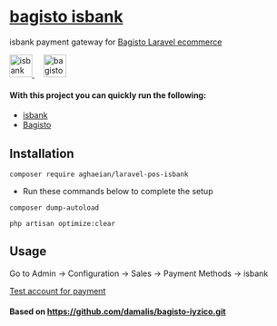 # [bagisto isbank](https://github.com/Aghaeian/laravel-pos-isbank)

isbank payment gateway for [Bagisto Laravel ecommerce](https://bagisto.com/)

<p align="left"> <a href="https://www.isbank.com.tr/" target="_blank" rel="noreferrer"> <img src="#" alt="isbank" height="40" width="40"/> </a>&nbsp;&nbsp;&nbsp; <a href="https://bagisto.com/" target="_blank" rel="noreferrer"> <img src="https://avatars.githubusercontent.com/u/43133047?s=200&v=4" alt="bagisto laravel ecommerce" width="40" height="40" width="40"/> </a>

#### With this project you can quickly run the following:

- [isbank](https://github.com/aghaeian)
- [Bagisto](https://github.com/bagisto)

## Installation

```
composer require aghaeian/laravel-pos-isbank
```

- Run these commands below to complete the setup

```
composer dump-autoload
```

```
php artisan optimize:clear
```

## Usage

Go to Admin -> Configuration -> Sales -> Payment Methods -> isbank

[Test account for payment](#)


#### Based on https://github.com/damalis/bagisto-iyzico.git
